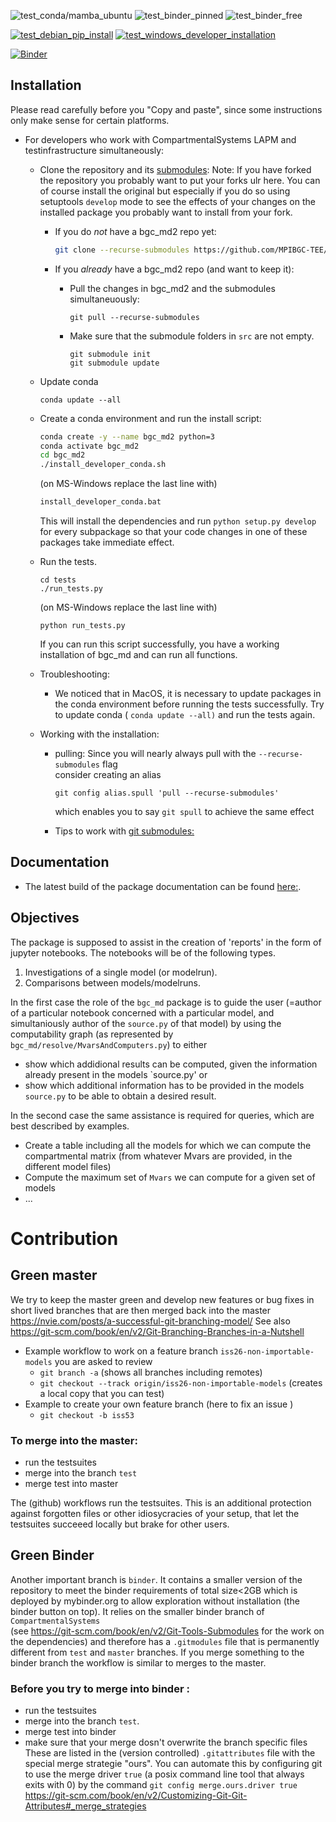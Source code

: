![test_conda/mamba_ubuntu](https://github.com/MPIBGC-TEE/bgc_md2/workflows/test_conda_developer_installation/badge.svg)
![test_binder_pinned](https://github.com/MPIBGC-TEE/bgc_md2/workflows/test_conda_binder_pinned/badge.svg)
![test_binder_free](https://github.com/MPIBGC-TEE/bgc_md2/workflows/test_conda_binder_free/badge.svg)

[![test_debian_pip_install](https://github.com/MPIBGC-TEE/bgc_md2/actions/workflows/test_debian_pip_install.yml/badge.svg)](https://github.com/MPIBGC-TEE/bgc_md2/actions/workflows/test_debian_pip_install.yml)
[![test_windows_developer_installation](https://github.com/MPIBGC-TEE/bgc_md2/actions/workflows/test_windows_developer_install.yml/badge.svg)](https://github.com/MPIBGC-TEE/bgc_md2/actions/workflows/test_windows_developer_install.yml)

[![Binder](https://mybinder.org/badge_logo.svg)](https://mybinder.org/v2/gh/MPIBGC-TEE/bgc_md2/binder)
## Installation

Please read carefully before you  "Copy and paste", since some instructions only make sense for certain platforms.

* For developers who work with CompartmentalSystems LAPM and testinfrastructure simultaneously: 
   * Clone the repository and its [submodules](https://git-scm.com/book/en/v2/Git-Tools-Submodules):
     Note: 
     If you have forked the repository you probably want to put your forks ulr here.
     You can of course install the original but especially if you do so using setuptools `develop` mode
     to see the effects of your changes on the installed package you probably want to install from your fork.

     * If you do *not* have a bgc_md2 repo yet:
       ```bash
       git clone --recurse-submodules https://github.com/MPIBGC-TEE/bgc_md2.git
       ```

       
     * If you *already* have a bgc_md2 repo (and want to keep it):
        * Pull the changes in bgc_md2 and the submodules simultaneuously:
          ```
          git pull --recurse-submodules
          ```
        * Make sure that the submodule folders in `src` are not empty. 
          ```
          git submodule init
          git submodule update
          ```
   * Update conda
     ```
     conda update --all
     ```
   * Create a conda environment and run the install script:
     ```bash 
     conda create -y --name bgc_md2 python=3
     conda activate bgc_md2
     cd bgc_md2
     ./install_developer_conda.sh 
     ```
     (on MS-Windows replace the last line with)
     ```bash
     install_developer_conda.bat 
     ```
     This will install the dependencies and run ```python setup.py develop``` for every subpackage so that your code changes 
     in one of these packages take immediate effect.
     
   * Run the tests.
      ```
      cd tests
      ./run_tests.py
      ```
     (on MS-Windows replace the last line with)
     ```
     python run_tests.py
     ```
      If you can run this script successfully, you have a working installation of bgc_md and can run all functions. 
  
   * Troubleshooting:
      * We noticed that in MacOS, it is necessary to update packages in the conda environment before running the tests successfully.
        Try to update conda ( ```conda update --all)``` and run the tests again.
        
   * Working with the installation:
      * pulling:
        Since you will nearly always pull with the ```--recurse-submodules``` flag   
        consider creating an alias
        ```
        git config alias.spull 'pull --recurse-submodules'
        ```
        which enables you to say  ```git spull``` to achieve the same effect
        
      * Tips to work with [git submodules:](https://git-scm.com/book/en/v2/Git-Tools-Submodules)
   

## Documentation
* The latest build of the package documentation can be found [here:](https://mpibgc-tee.github.io/bgc_md2/).


## Objectives
The package is supposed to assist in the creation of 'reports' in the form of jupyter notebooks.
The notebooks will be of the following types.
1. Investigations of a single model (or modelrun).
1. Comparisons between models/modelruns.

In the first case the role of the `bgc_md` package is to guide the user (=author of a particular notebook concerned with a particular model, and simultaniously author of the `source.py` of that model) by using the computability graph (as represented by `bgc_md/resolve/MvarsAndComputers.py`) to either
* show which addidional results can be computed, given the information already present in the models `source.py' or
* show which additional information has to be provided in the models `source.py` to be able to obtain a desired result.

In the second case the same assistance is required for queries, which are best described by examples. 
* Create a table including all the models for which we can compute the compartmental matrix (from whatever Mvars are provided, in the different model files)
* Compute the maximum set of `Mvars` we can compute for a given set of models
* ...

# Contribution
## Green master
We try to keep the master green and develop new features or bug fixes in short lived branches that are then 
merged back into the master https://nvie.com/posts/a-successful-git-branching-model/
See also https://git-scm.com/book/en/v2/Git-Branching-Branches-in-a-Nutshell
* Example workflow to work on a feature branch `iss26-non-importable-models` you are asked to review 
  * `git branch -a` (shows all branches including remotes)
  * `git checkout --track origin/iss26-non-importable-models` (creates a local copy that you can test)
* Example to create your own feature branch (here to fix an issue )
  * `git checkout -b iss53`


### To merge into the master:
* run the testsuites 
* merge into the branch ```test```
* merge test into master

The (github) workflows run the testsuites. This is an additional protection against forgotten files or other idiosycracies of your setup, that let the testsuites succeeed locally but brake for other users.

## Green Binder
Another important branch is ```binder```. It contains a smaller version of the repository to meet the binder requirements of total size<2GB which is deployed by mybinder.org to allow exploration without installation (the binder button on top).
It relies on the smaller binder branch of ```CompartmentalSystems```   
(see https://git-scm.com/book/en/v2/Git-Tools-Submodules for the work on the dependencies)
and therefore has a ```.gitmodules``` file that is permanently different from ```test``` and ```master``` branches.
If you merge something to the binder branch the workflow is similar to merges to the master.

### Before you try to merge into binder :
* run the testsuites 
* merge into the branch ```test```.
* merge test into binder
* make sure that your merge dosn't overwrite the branch specific files
  These are listed in the (version controlled) ```.gitattributes``` file with the special merge strategie "ours".
  You can automate this by configuring git to use the merge driver ```true``` (a posix command line tool that always exits with 0)
  by the command 
  ```git config merge.ours.driver true```    
  https://git-scm.com/book/en/v2/Customizing-Git-Git-Attributes#_merge_strategies 



